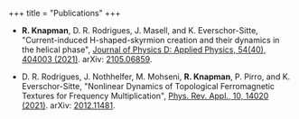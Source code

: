+++
title = "Publications"
+++

- **R. Knapman**, D. R. Rodrigues, J. Masell, and K. Everschor-Sitte, "Current-induced H-shaped-skyrmion creation and their dynamics in the helical phase", [Journal of Physics D: Applied Physics, 54(40), 404003 (2021)](https://doi.org/10.1088/1361-6463/AC0E5A). arXiv: [2105.06859](https://arxiv.org/abs/2105.06859).

- D. R. Rodrigues, J. Nothhelfer, M. Mohseni, **R. Knapman**, P. Pirro, and K. Everschor-Sitte, "Nonlinear Dynamics of Topological Ferromagnetic Textures for Frequency Multiplication", [Phys. Rev. Appl., 10, 14020 (2021)](https://doi.org/10.1103/PhysRevApplied.16.014020). arXiv: [2012.11481](https://arxiv.org/abs/2012.11481v1).